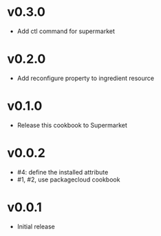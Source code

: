 # v0.3.0

* Add ctl command for supermarket

# v0.2.0

* Add reconfigure property to ingredient resource

# v0.1.0

* Release this cookbook to Supermarket

# v0.0.2

* #4: define the installed attribute
* #1, #2, use packagecloud cookbook

# v0.0.1

* Initial release
